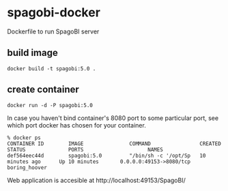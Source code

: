 # spagobi-docker
Dockerfile to run SpagoBI server

## build image
```
docker build -t spagobi:5.0 .
```

## create container
```
docker run -d -P spagobi:5.0
```

In case you haven't bind container's 8080 port to some particular port, see which port docker has chosen for your container.

```
% docker ps
CONTAINER ID        IMAGE               COMMAND                CREATED             STATUS              PORTS                     NAMES
def564eec44d        spagobi:5.0         "/bin/sh -c '/opt/Sp   10 minutes ago      Up 10 minutes       0.0.0.0:49153->8080/tcp   boring_hoover 
```

Web application is accesible at http://localhost:49153/SpagoBI/
